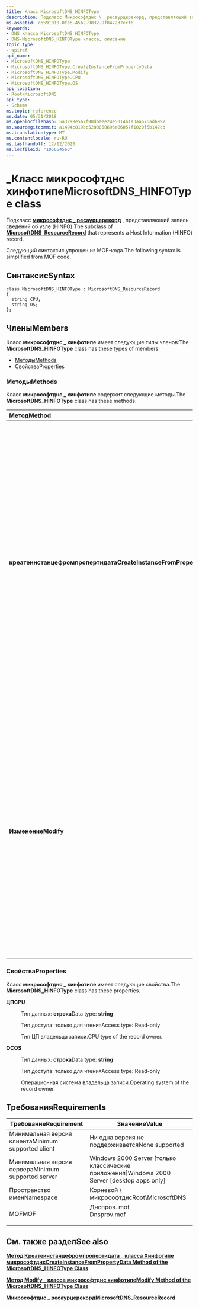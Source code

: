 ```yaml
---
title: Класс MicrosoftDNS_HINFOType
description: Подкласс Микрософтднс \_ ресаурцерекорд, представляющий запись сведений об узле (HINFO).
ms.assetid: c6591010-0fe6-45b2-9032-9f847237ecf6
keywords:
- DNS класса MicrosoftDNS_HINFOType
- DNS-MicrosoftDNS_HINFOType класса, описание
topic_type:
- apiref
api_name:
- MicrosoftDNS_HINFOType
- MicrosoftDNS_HINFOType.CreateInstanceFromPropertyData
- MicrosoftDNS_HINFOType.Modify
- MicrosoftDNS_HINFOType.CPU
- MicrosoftDNS_HINFOType.OS
api_location:
- Root\MicrosoftDNS
api_type:
- Schema
ms.topic: reference
ms.date: 05/31/2018
ms.openlocfilehash: 5a3298e5a7f90dbaee24e5014b1a3aab76ad6997
ms.sourcegitcommit: a1494c819bc5200050696e66057f1020f5b142cb
ms.translationtype: MT
ms.contentlocale: ru-RU
ms.lasthandoff: 12/12/2020
ms.locfileid: "105654563"
---
```

# <a name="microsoftdns_hinfotype-class"></a><span data-ttu-id="6fa48-105">\_Класс микрософтднс хинфотипе</span><span class="sxs-lookup"><span data-stu-id="6fa48-105">MicrosoftDNS\_HINFOType class</span></span>

<span data-ttu-id="6fa48-106">Подкласс [**микрософтднс \_ ресаурцерекорд**](microsoftdns-resourcerecord.md) , представляющий запись сведений об узле (HINFO).</span><span class="sxs-lookup"><span data-stu-id="6fa48-106">The subclass of [**MicrosoftDNS\_ResourceRecord**](microsoftdns-resourcerecord.md) that represents a Host Information (HINFO) record.</span></span>

<span data-ttu-id="6fa48-107">Следующий синтаксис упрощен из MOF-кода.</span><span class="sxs-lookup"><span data-stu-id="6fa48-107">The following syntax is simplified from MOF code.</span></span>

## <a name="syntax"></a><span data-ttu-id="6fa48-108">Синтаксис</span><span class="sxs-lookup"><span data-stu-id="6fa48-108">Syntax</span></span>

``` syntax
class MicrosoftDNS_HINFOType : MicrosoftDNS_ResourceRecord
{
  string CPU;
  string OS;
};
```

## <a name="members"></a><span data-ttu-id="6fa48-109">Члены</span><span class="sxs-lookup"><span data-stu-id="6fa48-109">Members</span></span>

<span data-ttu-id="6fa48-110">Класс **микрософтднс \_ хинфотипе** имеет следующие типы членов:</span><span class="sxs-lookup"><span data-stu-id="6fa48-110">The **MicrosoftDNS\_HINFOType** class has these types of members:</span></span>

-   [<span data-ttu-id="6fa48-111">Методы</span><span class="sxs-lookup"><span data-stu-id="6fa48-111">Methods</span></span>](#methods)
-   [<span data-ttu-id="6fa48-112">Свойства</span><span class="sxs-lookup"><span data-stu-id="6fa48-112">Properties</span></span>](#properties)

### <a name="methods"></a><span data-ttu-id="6fa48-113">Методы</span><span class="sxs-lookup"><span data-stu-id="6fa48-113">Methods</span></span>

<span data-ttu-id="6fa48-114">Класс **микрософтднс \_ хинфотипе** содержит следующие методы.</span><span class="sxs-lookup"><span data-stu-id="6fa48-114">The **MicrosoftDNS\_HINFOType** class has these methods.</span></span>



| <span data-ttu-id="6fa48-115">Метод</span><span class="sxs-lookup"><span data-stu-id="6fa48-115">Method</span></span>                             | <span data-ttu-id="6fa48-116">Описание</span><span class="sxs-lookup"><span data-stu-id="6fa48-116">Description</span></span>                                                                                                                                                                                                                                                                                                                                                |
|:-----------------------------------|:-----------------------------------------------------------------------------------------------------------------------------------------------------------------------------------------------------------------------------------------------------------------------------------------------------------------------------------------------------------|
| <span data-ttu-id="6fa48-117">**креатеинстанцефромпропертидата**</span><span class="sxs-lookup"><span data-stu-id="6fa48-117">**CreateInstanceFromPropertyData**</span></span> | <span data-ttu-id="6fa48-118">Создает экземпляр ресурса RR на основе данных в входных параметрах метода: имя DNS-сервера записи, имя контейнера, имя владельца, класс (по умолчанию — IN), значение срока жизни, а также типы ресурсов ЦП и операционной системы узла.</span><span class="sxs-lookup"><span data-stu-id="6fa48-118">Instantiates an HINFO of RR based on the data in the method's input parameters: the record's DNS Server Name, Container Name, Owner Name, class (default = IN), time-to-live value, and the host's CPU and operating system types.</span></span> <span data-ttu-id="6fa48-119">Он возвращает ссылку на новый объект в качестве выходного параметра.</span><span class="sxs-lookup"><span data-stu-id="6fa48-119">It returns a reference to the new object as an output parameter.</span></span> <br/> <span data-ttu-id="6fa48-120">Квалификаторы: реализованные, статические</span><span class="sxs-lookup"><span data-stu-id="6fa48-120">Qualifiers: Implemented, static</span></span><br/> |
| <span data-ttu-id="6fa48-121">**Изменение**</span><span class="sxs-lookup"><span data-stu-id="6fa48-121">**Modify**</span></span>                         | <span data-ttu-id="6fa48-122">Обновляет значения TTL, CPU и операционной системы до значений, указанных в качестве входных параметров этого метода.</span><span class="sxs-lookup"><span data-stu-id="6fa48-122">Updates the TTL, CPU, and operating system to the values specified as the input parameters of this method.</span></span> <span data-ttu-id="6fa48-123">Если новое значение параметра не указано, текущее значение параметра не изменяется.</span><span class="sxs-lookup"><span data-stu-id="6fa48-123">If a new value for a parameter is not specified, then the current value for the parameter is not changed.</span></span> <span data-ttu-id="6fa48-124">Метод возвращает ссылку на измененный объект в качестве выходного параметра.</span><span class="sxs-lookup"><span data-stu-id="6fa48-124">The method returns a reference to the modified object as an output parameter.</span></span> <br/> <span data-ttu-id="6fa48-125">Квалификаторы: Реализовано</span><span class="sxs-lookup"><span data-stu-id="6fa48-125">Qualifiers: Implemented</span></span><br/>          |



 

### <a name="properties"></a><span data-ttu-id="6fa48-126">Свойства</span><span class="sxs-lookup"><span data-stu-id="6fa48-126">Properties</span></span>

<span data-ttu-id="6fa48-127">Класс **микрософтднс \_ хинфотипе** имеет следующие свойства.</span><span class="sxs-lookup"><span data-stu-id="6fa48-127">The **MicrosoftDNS\_HINFOType** class has these properties.</span></span>

<dl> <dt>

<span data-ttu-id="6fa48-128">**ЦП**</span><span class="sxs-lookup"><span data-stu-id="6fa48-128">**CPU**</span></span>
</dt> <dd> <dl> <dt>

<span data-ttu-id="6fa48-129">Тип данных: **строка**</span><span class="sxs-lookup"><span data-stu-id="6fa48-129">Data type: **string**</span></span>
</dt> <dt>

<span data-ttu-id="6fa48-130">Тип доступа: только для чтения</span><span class="sxs-lookup"><span data-stu-id="6fa48-130">Access type: Read-only</span></span>
</dt> </dl>

<span data-ttu-id="6fa48-131">Тип ЦП владельца записи.</span><span class="sxs-lookup"><span data-stu-id="6fa48-131">CPU type of the record owner.</span></span>

</dd> <dt>

<span data-ttu-id="6fa48-132">**ОС**</span><span class="sxs-lookup"><span data-stu-id="6fa48-132">**OS**</span></span>
</dt> <dd> <dl> <dt>

<span data-ttu-id="6fa48-133">Тип данных: **строка**</span><span class="sxs-lookup"><span data-stu-id="6fa48-133">Data type: **string**</span></span>
</dt> <dt>

<span data-ttu-id="6fa48-134">Тип доступа: только для чтения</span><span class="sxs-lookup"><span data-stu-id="6fa48-134">Access type: Read-only</span></span>
</dt> </dl>

<span data-ttu-id="6fa48-135">Операционная система владельца записи.</span><span class="sxs-lookup"><span data-stu-id="6fa48-135">Operating system of the record owner.</span></span>

</dd> </dl>

## <a name="requirements"></a><span data-ttu-id="6fa48-136">Требования</span><span class="sxs-lookup"><span data-stu-id="6fa48-136">Requirements</span></span>



| <span data-ttu-id="6fa48-137">Требование</span><span class="sxs-lookup"><span data-stu-id="6fa48-137">Requirement</span></span> | <span data-ttu-id="6fa48-138">Значение</span><span class="sxs-lookup"><span data-stu-id="6fa48-138">Value</span></span> |
|-------------------------------------|----------------------------------------------------------------------------------------|
| <span data-ttu-id="6fa48-139">Минимальная версия клиента</span><span class="sxs-lookup"><span data-stu-id="6fa48-139">Minimum supported client</span></span><br/> | <span data-ttu-id="6fa48-140">Ни одна версия не поддерживается</span><span class="sxs-lookup"><span data-stu-id="6fa48-140">None supported</span></span><br/>                                                              |
| <span data-ttu-id="6fa48-141">Минимальная версия сервера</span><span class="sxs-lookup"><span data-stu-id="6fa48-141">Minimum supported server</span></span><br/> | <span data-ttu-id="6fa48-142">Windows 2000 Server \[только классические приложения\]</span><span class="sxs-lookup"><span data-stu-id="6fa48-142">Windows 2000 Server \[desktop apps only\]</span></span><br/>                                   |
| <span data-ttu-id="6fa48-143">Пространство имен</span><span class="sxs-lookup"><span data-stu-id="6fa48-143">Namespace</span></span><br/>                | <span data-ttu-id="6fa48-144">Корневой \\ микрософтднс</span><span class="sxs-lookup"><span data-stu-id="6fa48-144">Root\\MicrosoftDNS</span></span><br/>                                                          |
| <span data-ttu-id="6fa48-145">MOF</span><span class="sxs-lookup"><span data-stu-id="6fa48-145">MOF</span></span><br/>                      | <dl> <span data-ttu-id="6fa48-146"><dt>Днспров. mof</dt></span><span class="sxs-lookup"><span data-stu-id="6fa48-146"><dt>Dnsprov.mof</dt></span></span> </dl> |



## <a name="see-also"></a><span data-ttu-id="6fa48-147">См. также раздел</span><span class="sxs-lookup"><span data-stu-id="6fa48-147">See also</span></span>

<dl> <dt>

[<span data-ttu-id="6fa48-148">**Метод Креатеинстанцефромпропертидата \_ класса Хинфотипе микрософтднс**</span><span class="sxs-lookup"><span data-stu-id="6fa48-148">**CreateInstanceFromPropertyData Method of the MicrosoftDNS\_HINFOType Class**</span></span>](microsoftdns-hinfotype-createinstancefrompropertydata.md)
</dt> <dt>

[<span data-ttu-id="6fa48-149">**Метод Modify \_ класса микрософтднс хинфотипе**</span><span class="sxs-lookup"><span data-stu-id="6fa48-149">**Modify Method of the MicrosoftDNS\_HINFOType Class**</span></span>](microsoftdns-hinfotype-modify.md)
</dt> <dt>

[<span data-ttu-id="6fa48-150">**Микрософтднс \_ ресаурцерекорд**</span><span class="sxs-lookup"><span data-stu-id="6fa48-150">**MicrosoftDNS\_ResourceRecord**</span></span>](microsoftdns-resourcerecord.md)
</dt> </dl>

 

 





